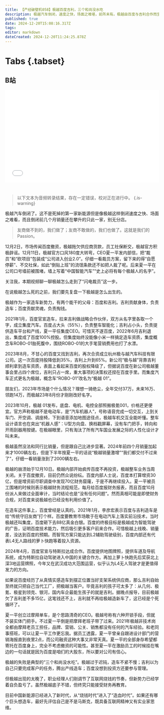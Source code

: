 ```yaml
---
title: 【产经破壁机058】极越百度吉利，三个和尚没水吃
description: 极越汽车倒闭，速度之快，场面之难堪，前所未有。极越由百度与吉利合作而生，这是一个典型的多方合作失败案例，也预示着新能源汽车淘汰赛的激烈。【产经破壁机058】
published: true
date: 2024-12-20T15:08:16.317Z
tags: 
editor: markdown
dateCreated: 2024-12-20T11:24:25.878Z
---
```


# Tabs {.tabset}

## B站

<div style="position: relative; padding: 30% 45%;">
<iframe style="position: absolute; width: 100%; height: 100%; left: 0; top: 0;" src="//player.bilibili.com/player.html?&bvid=BV1X2kmYNEhJ&page=1&as_wide=1&high_quality=1&danmaku=1&autoplay=0" scrolling="no" border="0" frameborder="no" framespacing="0" allowfullscreen="true"></iframe>
</div>


#

> 以下文本为音频转录结果，存在一定错误，校对正在进行中。
{.is-warning}

极越汽车倒闭了。这不是死掉的第一家新能源但是像极越这样倒闭速度之快、场面之难看，而且倒闭前几个月销量还在攀升的只此一家，别无分店。

> 友商做不到的，我们做了；友商不敢做的，我们也做了。这就是我们的Passion。

12月2日，市场传闻百度撤资，极越拖欠供应商货款，员工社保断交，极越官方积极辟谣。12月11日，极越官方口风180度大转弯，CEO夏一平发内部信，把“裁员”和“砍项目”包装成“公司进入创业2.0”。仔细一看裁员方案，留下来的得“自愿停薪”、不交社保，如此“倒贴上班”的流氓条款还不如把人裁了呢。后来夏一平在公司口号墙前被围堵，墙上写着“中国智能汽车”“史上必将有每个极越人的名字”。

关注我，本期视频聊一聊极越怎么走到了“闪电裁员”这一步。

在说极越怎么死的之前，我们要先复盘一下极越是怎么出生的。

极越作为一家造车新势力，有两个能干的父母：百度和吉利。吉利贡献身体，负责造车；百度贡献灵魂，负责掏钱。

2021年1月，百度官宣造车，拉来吉利做战略合作伙伴，双方从名字里各取一个字，成立集度汽车。百度占大头（55%），负责整车智能化；吉利占小头，负责提供造车平台和产线，夏一平任集度CEO。可惜天不遂百度，2022年6月吉利退出，集度成了百度100%控股。但集度始终没能像小米一样搞定造车资质，集度概念车ROBO-01胎死腹中，围绕ROBO-01的大手笔营销费用也打了水漂。

2023年8月，不甘心的百度又找到吉利，再次合资成立杭州极与越汽车科技有限公司。这一次百度持股降低到35%，吉利上升到65%。新公司“极与越”背靠吉利顺利拿到造车资质，表面上看起来百度的股权降级了，但据说百度在新公司极越董事会里占四个席位，吉利只占一席，重大事项的决策权还捏在百度手里。而集度汽车正式更名为极越，概念车“ROBO-01”改名为“极越 01”。

朋友们，2023年市场是个什么情况？理想一骑绝尘，全年交付37万，未来16万、领跑14万，而极越23年8月份才刚刚改好名字。

2023年10月，极越 01发布，底盘、电机、电控全部照搬极氪001，价格还更便宜。官方声称极越不是电动车，是“汽车机器人”，号称语音完成一切交互，上到关车门、开空调、调座椅，下到语音添加地图途径点，极越车机交互全能听懂。整车设计语言也在突出“机器人感”：U型方向盘、换档戳屏幕，没有车门把手，转向和开雨刮器用按键。在极越眼里，只有淘汰了所有汽车国业发展之际的人性化设计才叫未来。

极越虽然没法和同行比销量，但是跟自己比进步显著。2024年前四个月销量加起来才1000辆左右，但是下半年按夏一平的话说“极越销量激增”“我们都交付不过来了”，仔细一看销量涨到了2000辆左右。

极越的崩溃始于12月10日。极越内部开始疯传百度不再投资，极越整车业务当周关闭。关于百度撤资，目前仍然众说纷纭。百度内部人士说，百度本打算增资30亿，但是增资前尽职调查中发现70亿财务窟窿，于是不再继续投入。夏一平被员工围堵的时候则表示极越财务流程规范，每月给百度报财务报表，而且百度10月份派人来做过全面审计，当时结论也是“没有任何问题”。然而真相可能是即使财务合规，对百度来说极越也已经没有利用价值了。

在造车这件事上，百度曾经是认真的。2021年1月，李彦宏表示百度与吉利造车是给“传统守旧友商”打个样。百度要教育市场敢于在电动汽车上落实前沿技术，当时极越还叫集度，百度砸下去88亿真金白银。百度的终极目标是极越成为智能驾驶的广告，证明百度技术能力，然后吸引更多客户前来合作。可惜极越上线晚、销量差，没达到百度的预期。而智驾方案只能达到L2辅助驾驶级别，百度内部还有代表L4无人路线的萝卜快跑等着投入资源。

2024年4月，百度官宣与特斯拉达成合作。百度提供地图牌照，提供车道及导航系统，成为特斯拉自动驾驶进入中国的关键合作方。再加上萝卜快跑先后奖获北上深3地运营牌照，今年又在武汉成功大范围运营，似乎认为L4无人驾驶才是更值得发力的方向。

如果说百度经历了从真情实感造车到摆正位置当好支架系统供应商，那么吉利自始至终就只把自己当代工厂，把极越当客户。毕竟吉利的孩子可太多了：从几何、极氪、极星到领克、银河，国内车企最能生孩子的就是吉利。据晚点报导，目前极越欠了吉利差不多15亿，这笔钱还不上，吉利就不再给极越造新车了，这已经是个死循环了。

夏一平创立过摩拜单车，是个思路清奇的CEO。极越号称有六种开锁手段，但就不装实体门把手。不过夏一平倒是把摩拜老班子带了过来。2021年极越非技术岗全都由摩拜老员工担任，品牌、营销、公关、销售都没有任何的汽车经验。和老同事搭班，可以让夏一平工作更忘我。据员工透露，夏一平曾亲自跟进设计部门的营销海报直到夜里2点，而公司融资这种大事又非常天真。夏一平的全部身存希望都寄托在百度身上，完全不考虑撤资的可能性。甚至夏一平在激励员工的时候挂在嘴边的一句话就是因为百度是咱们的大股东，所以要对公司有信心。

极越的失败是典型的“三个和尚没水吃”。极越过于迟钝，造车不紧不慢；吉利以为自己只要完成客户的任务，腾出产线造车；百度没想到投资方还要参与管理。

但极越出现的太晚了，职业经理人们刚调节了互联网烧钱的节奏，但新势力已经学着自负盈亏了。虽然极越底子不错，但终究只能接受财务再教育。

目前中国新能源已经进入了新时代，从“烧钱时代”进入了“造血时代”。如果还有哪个巨头想造车，最好先评估自己是不是马斯克，既具备互联网精神又有实业家思维。